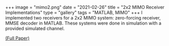 +++
image = "mimo2.png"
date = "2021-02-26"
title = "2x2 MIMO Receiver Implementations"
type = "gallery"
tags = "MATLAB, MIMO"
+++
I implemented two receivers for a 2x2 MIMO system: zero-forcing receiver, MMSE decoder in MATLAB. These systems were done in simulation with a provided simulated channel.

 [(Full Paper)](https://www.notion.so/navinavi/Lab-2a-2-I-O-MIMO-System-265c387ebff44fde99be5ec2d71e7e10)
